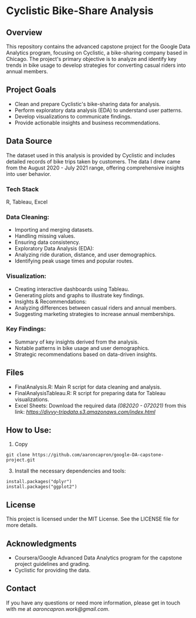 # Cyclistic Bike-Share Analysis
## **Overview**

This repository contains the advanced capstone project for the Google Data Analytics program, focusing on Cyclistic, a bike-sharing company based in Chicago. The project's primary objective is to analyze and identify key trends in bike usage to develop strategies for converting casual riders into annual members.

## **Project Goals**

- Clean and prepare Cyclistic's bike-sharing data for analysis.
- Perform exploratory data analysis (EDA) to understand user patterns.
- Develop visualizations to communicate findings.
- Provide actionable insights and business recommendations.

## **Data Source**

The dataset used in this analysis is provided by Cyclistic and includes detailed records of bike trips taken by customers. 
The data I drew came from the August 2020 - July 2021 range, offering comprehensive insights into user behavior.

### **Tech Stack**
R, Tableau, Excel

### **Data Cleaning:**
- Importing and merging datasets.
- Handling missing values.
- Ensuring data consistency.
- Exploratory Data Analysis (EDA):
- Analyzing ride duration, distance, and user demographics.
- Identifying peak usage times and popular routes.

### **Visualization:**
- Creating interactive dashboards using Tableau.
- Generating plots and graphs to illustrate key findings.
- Insights & Recommendations:
- Analyzing differences between casual riders and annual members.
- Suggesting marketing strategies to increase annual memberships.

### **Key Findings:**
- Summary of key insights derived from the analysis.
- Notable patterns in bike usage and user demographics.
- Strategic recommendations based on data-driven insights.

## **Files**

- FinalAnalysis.R: Main R script for data cleaning and analysis.
- FinalAnalysisTableau.R: R script for preparing data for Tableau visualizations.
- Excel Sheets: Download the required data _(082020 - 072021)_ from this link: 
  _https://divvy-tripdata.s3.amazonaws.com/index.html_

## **How to Use:**

1. Copy
```
git clone https://github.com/aaroncapron/google-DA-capstone-project.git
```
3. Install the necessary dependencies and tools:
```
install.packages("dplyr")
install.packages("ggplot2")
```

## **License**
This project is licensed under the MIT License. See the LICENSE file for more details.

## **Acknowledgments**
- Coursera/Google Advanced Data Analytics program for the capstone project guidelines and grading.
- Cyclistic for providing the data.

## **Contact**
If you have any questions or need more information, please get in touch with me at _aaroncapron.work@gmail.com_.


